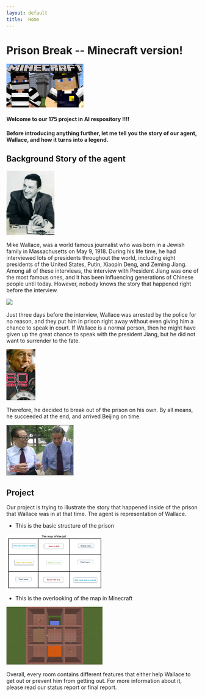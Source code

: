 ```yaml
---
layout: default
title:  Home
---
```

# Prison Break -- Minecraft version!
 
<img src="img/maxresdefault.jpg" width="40%">

#### Welcome to our 175 project in AI respository !!!!
#### Before introducing anything further, let me tell you the story of our agent, Wallace, and how it turns into a legend.

## Background Story of the agent

<img src="img/mike_wallace.jpg" width="25%">

Mike Wallace, was a world famous journalist who was born in a Jewish family in Massachusetts on May 9, 1918. During his life time, he had interviewed lots of presidents throughout the world, including eight presidents of the United States, Putin, Xiaopin Deng, and Zeming Jiang. Among all of these interviews, the interview with President Jiang was one of the most famous ones, and it has been influencing generations of Chinese people until today. However, nobody knows the story that happened right before the interview.

<img src="img/wallace_arrest.png" width="35%">

Just three days before the interview, Wallace was arrested by the police for no reason, and they put him in prison right away without even giving him a chance to speak in court. If Wallace is a normal person, then he might have given up the great chance to speak with the president Jiang, but he did not want to surrender to the fate. 

<img src="img/timg.jpg" width="15%">

Therefore, he decided to break out of the prison on his own. By all means, he succeeded at the end, and arrived Beijing on time.

<img src="img/interview.jpg" width="35%">

## Project

Our project is trying to illustrate the story that happened inside of the prison that Wallace was in at that time. The agent is representation of Wallace.

- This is the basic structure of the prison

<img src="img/room_map.jpg" width="50%">

- This is the overlooking of the map in Minecraft

<img src="img/overview.png" width="50%">

Overall, every room contains different features that either help Wallace to get out or prevent him from getting out. For more information about it, please read our status report or final report.

